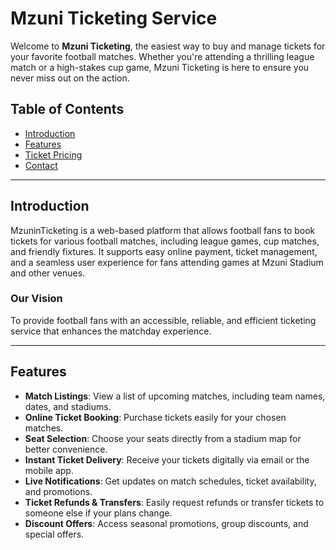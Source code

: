# Mzuni Ticketing Service

Welcome to **Mzuni Ticketing**, the easiest way to buy and manage tickets for your favorite football matches. Whether you're attending a thrilling league match or a high-stakes cup game, Mzuni Ticketing is here to ensure you never miss out on the action.

## Table of Contents
- [Introduction](#introduction)
- [Features](#features)
- [Ticket Pricing](#ticket-pricing)
- [Contact](#contact)

---

## Introduction

MzuninTicketing is a web-based platform that allows football fans to book tickets for various football matches, including league games, cup matches, and friendly fixtures. It supports easy online payment, ticket management, and a seamless user experience for fans attending games at Mzuni Stadium and other venues.

### Our Vision
To provide football fans with an accessible, reliable, and efficient ticketing service that enhances the matchday experience.

---

## Features

- **Match Listings**: View a list of upcoming matches, including team names, dates, and stadiums.
- **Online Ticket Booking**: Purchase tickets easily for your chosen matches.
- **Seat Selection**: Choose your seats directly from a stadium map for better convenience.
- **Instant Ticket Delivery**: Receive your tickets digitally via email or the mobile app.
- **Live Notifications**: Get updates on match schedules, ticket availability, and promotions.
- **Ticket Refunds & Transfers**: Easily request refunds or transfer tickets to someone else if your plans change.
- **Discount Offers**: Access seasonal promotions, group discounts, and special offers.
